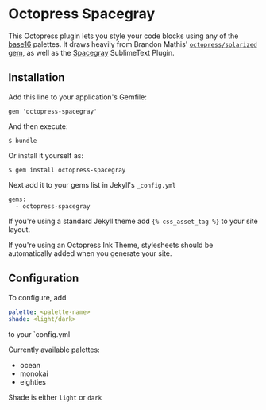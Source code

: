 # Octopress Spacegray

This Octopress plugin lets you style your code blocks using any of the [base16](https://github.com/chriskempson/base16) palettes. It draws heavily from Brandon Mathis' [`octopress/solarized` gem](https://github.com/octopress/solarized), as well as the [Spacegray](https://github.com/kkga/spacegray) SublimeText Plugin.

## Installation

Add this line to your application's Gemfile:

    gem 'octopress-spacegray'

And then execute:

    $ bundle

Or install it yourself as:

    $ gem install octopress-spacegray

Next add it to your gems list in Jekyll's `_config.yml`

    gems:
      - octopress-spacegray

If you're using a standard Jekyll theme add `{% css_asset_tag %}` to your site layout.

If you're using an Octopress Ink Theme, stylesheets should be automatically added when you generate your site.

## Configuration

To configure, add

```yaml
palette: <palette-name>
shade: <light/dark>
```
to your `config.yml

Currently available palettes:
* ocean
* monokai
* eighties

Shade is either `light` or `dark`
